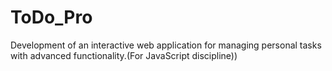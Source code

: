 # ToDo_Pro
Development of an interactive web application for managing personal tasks with advanced functionality.(For JavaScript discipline))
